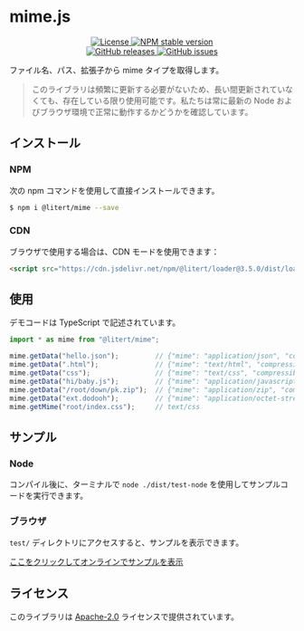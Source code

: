 # mime.js

<p align="center">
    <a href="https://github.com/litert/mime.js/blob/master/LICENSE">
        <img alt="License" src="https://img.shields.io/github/license/litert/mime.js?color=blue" />
    </a>
    <a href="https://www.npmjs.com/package/@litert/mime">
        <img alt="NPM stable version" src="https://img.shields.io/npm/v/@litert/mime?color=brightgreen&logo=npm" />
    </a><br>
    <a href="https://github.com/litert/mime.js/releases">
        <img alt="GitHub releases" src="https://img.shields.io/github/v/release/litert/mime.js?color=brightgreen&logo=github" />
    </a>
    <a href="https://github.com/litert/mime.js/issues">
        <img alt="GitHub issues" src="https://img.shields.io/github/issues/litert/mime.js?color=blue&logo=github" />
    </a>
</p>

ファイル名、パス、拡張子から mime タイプを取得します。

> このライブラリは頻繁に更新する必要がないため、長い間更新されていなくても、存在している限り使用可能です。私たちは常に最新の Node およびブラウザ環境で正常に動作するかどうかを確認しています。

## インストール

### NPM

次の npm コマンドを使用して直接インストールできます。

```sh
$ npm i @litert/mime --save
```

### CDN

ブラウザで使用する場合は、CDN モードを使用できます：

```html
<script src="https://cdn.jsdelivr.net/npm/@litert/loader@3.5.0/dist/loader.min.js?path=index&npm={'@litert/mime':'0.1.3'}"></script>
```

## 使用

デモコードは TypeScript で記述されています。

```typescript
import * as mime from "@litert/mime";

mime.getData("hello.json");         // {"mime": "application/json", "compressible": true, extension: 'json'}
mime.getData(".html");              // {"mime": "text/html", "compressible": true, extension: 'html'}
mime.getData("css");                // {"mime": "text/css", "compressible": true, extension: 'css'}
mime.getData("hi/baby.js");         // {"mime": "application/javascript", "compressible": true, extension: 'js'}
mime.getData("/root/down/pk.zip");  // {"mime": "application/zip", "compressible": false, extension: 'zip'}
mime.getData("ext.dodooh");         // {"mime": "application/octet-stream", "compressible": false, extension: 'dodooh'}
mime.getMime("root/index.css");     // text/css
```

## サンプル

### Node

コンパイル後に、ターミナルで `node ./dist/test-node` を使用してサンプルコードを実行できます。

### ブラウザ

`test/` ディレクトリにアクセスすると、サンプルを表示できます。

[ここをクリックしてオンラインでサンプルを表示](https://litert.github.io/mime.js/test/)

## ライセンス

このライブラリは [Apache-2.0](../LICENSE) ライセンスで提供されています。